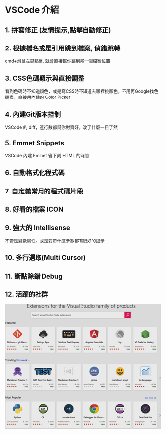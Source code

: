 # VSCode 介紹

## 1. 拼寫修正 (友情提示,點擊自動修正)


## 2. 根據檔名或是引用跳到檔案, 偵錯跳轉

cmd+滑鼠左鍵點擊, 就會直接幫你跳到那一個檔案位置


## 3. CSS色碼顯示與直接調整

看到色碼時不知道顏色，或是寫CSS時不知道去哪裡挑顏色，不用再Google找色碼表，直接用內建的 Color Picker


## 4. 內建Git版本控制

VSCode 的 diff，連行數都幫你對齊好，改了什麼一目了然


## 5. Emmet Snippets

VSCode 內建 Emmet 省下刻 HTML 的時間


## 6. 自動格式化程式碼


## 7. 自定義常用的程式碼片段


## 8. 好看的檔案 ICON


## 9. 強大的 Intellisense

不管是變數屬性、或是要帶什麼參數都有很好的提示


## 10. 多行選取(Multi Cursor)


## 11. 斷點除錯 Debug


## 12. 活躍的社群

<img src="./assets/feature-12.png"/>